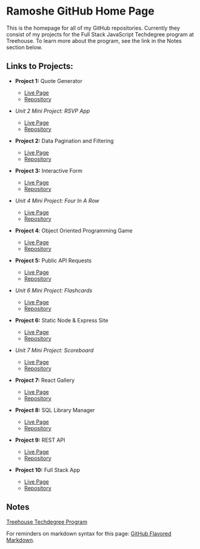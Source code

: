 # Ramoshe GitHub Home Page

This is the homepage for all of my GitHub repositories. Currently they consist of my projects for the Full Stack JavaScript Techdegree program at Treehouse. To learn more about the program, see the link in the Notes section below.


## Links to Projects:
 - **Project 1:** Quote Generator
   - [Live Page](https://g.ramoshe.com/thp1-quoteGenerator)
   - [Repository](https://github.com/ramoshe/thp1-quoteGenerator)

 - *Unit 2 Mini Project: RSVP App*
   - [Live Page](https://g.ramoshe.com/thu2-RSVPapp)
   - [Repository](https://github.com/ramoshe/thu2-RSVPapp)

 - **Project 2:** Data Pagination and Filtering
   - [Live Page](https://g.ramoshe.com/thp2-dataPagFilter)
   - [Repository](https://github.com/ramoshe/thp2-dataPagFilter)

 - **Project 3:** Interactive Form
   - [Live Page](https://g.ramoshe.com/thp3-interactiveForm)
   - [Repository](https://github.com/ramoshe/thp3-interactiveForm)

 - *Unit 4 Mini Project: Four In A Row*
   - [Live Page](https://g.ramoshe.com/thu4-fourInARow)
   - [Repository](https://github.com/ramoshe/thu4-fourInARow)

 - **Project 4**: Object Oriented Programming Game
   - [Live Page](https://g.ramoshe.com/thp4-OOPGame)
   - [Repository](https://github.com/ramoshe/thp4-OOPGame)

 - **Project 5:** Public API Requests
   - [Live Page](https://g.ramoshe.com/thp5-publicAPIRequests)
   - [Repository](https://github.com/ramoshe/thp5-publicAPIRequests)

 - *Unit 6 Mini Project: Flashcards*
   - [Live Page](https://thu6-flashcards.herokuapp.com)
   - [Repository](https://github.com/ramoshe/thu6-flashcards)

 - **Project 6:** Static Node & Express Site
   - [Live Page](https://thp6-staticnodeexpress.herokuapp.com)
   - [Repository](https://github.com/ramoshe/thp6-staticNodeExpress)

 - *Unit 7 Mini Project: Scoreboard*
   - [Live Page](https://thu7-scoreboard.herokuapp.com/)
   - [Repository](https://github.com/ramoshe/thu7-scoreboard)

 - **Project 7:** React Gallery
   - [Live Page](https://g.ramoshe.com/thp7-reactGallery)
   - [Repository](https://github.com/ramoshe/thp7-reactGallery)

 - **Project 8:** SQL Library Manager
   - [Live Page](https://thp8-sqllibrarymanager.herokuapp.com)
   - [Repository](https://github.com/ramoshe/thp8-SQLLibraryManager)

 - **Project 9:** REST API
   - [Live Page](https://thp9-restapi.herokuapp.com)
   - [Repository](https://github.com/ramoshe/thu9-RESTAPI)

 - **Project 10:** Full Stack App
   - [Live Page](https://g.ramoshe.com/thp10-fullStackApp)
   - [Repository](https://github.com/ramoshe/thp10-fullStackApp)

## Notes
[Treehouse Techdegree Program](https://teamtreehouse.com/techdegree)

For reminders on markdown syntax for this page:
[GitHub Flavored Markdown](https://guides.github.com/features/mastering-markdown/).
